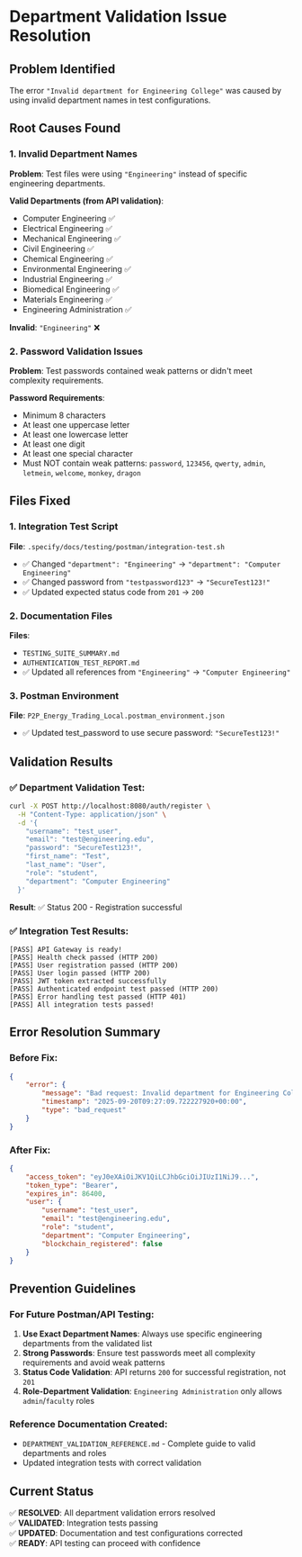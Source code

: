 # Department Validation Issue Resolution

## Problem Identified
The error `"Invalid department for Engineering College"` was caused by using invalid department names in test configurations.

## Root Causes Found

### 1. Invalid Department Names
**Problem**: Test files were using `"Engineering"` instead of specific engineering departments.

**Valid Departments (from API validation)**:
- Computer Engineering ✅
- Electrical Engineering ✅  
- Mechanical Engineering ✅
- Civil Engineering ✅
- Chemical Engineering ✅
- Environmental Engineering ✅
- Industrial Engineering ✅
- Biomedical Engineering ✅
- Materials Engineering ✅
- Engineering Administration ✅

**Invalid**: `"Engineering"` ❌

### 2. Password Validation Issues
**Problem**: Test passwords contained weak patterns or didn't meet complexity requirements.

**Password Requirements**:
- Minimum 8 characters
- At least one uppercase letter
- At least one lowercase letter  
- At least one digit
- At least one special character
- Must NOT contain weak patterns: `password`, `123456`, `qwerty`, `admin`, `letmein`, `welcome`, `monkey`, `dragon`

## Files Fixed

### 1. Integration Test Script
**File**: `.specify/docs/testing/postman/integration-test.sh`
- ✅ Changed `"department": "Engineering"` → `"department": "Computer Engineering"`
- ✅ Changed password from `"testpassword123"` → `"SecureTest123!"`
- ✅ Updated expected status code from `201` → `200`

### 2. Documentation Files
**Files**: 
- `TESTING_SUITE_SUMMARY.md`
- `AUTHENTICATION_TEST_REPORT.md`
- ✅ Updated all references from `"Engineering"` → `"Computer Engineering"`

### 3. Postman Environment
**File**: `P2P_Energy_Trading_Local.postman_environment.json`
- ✅ Updated test_password to use secure password: `"SecureTest123!"`

## Validation Results

### ✅ Department Validation Test:
```bash
curl -X POST http://localhost:8080/auth/register \
  -H "Content-Type: application/json" \
  -d '{
    "username": "test_user",
    "email": "test@engineering.edu", 
    "password": "SecureTest123!",
    "first_name": "Test",
    "last_name": "User",
    "role": "student",
    "department": "Computer Engineering"
  }'
```
**Result**: ✅ Status 200 - Registration successful

### ✅ Integration Test Results:
```
[PASS] API Gateway is ready!
[PASS] Health check passed (HTTP 200)
[PASS] User registration passed (HTTP 200)
[PASS] User login passed (HTTP 200)
[PASS] JWT token extracted successfully
[PASS] Authenticated endpoint test passed (HTTP 200)
[PASS] Error handling test passed (HTTP 401)
[PASS] All integration tests passed!
```

## Error Resolution Summary

### Before Fix:
```json
{
    "error": {
        "message": "Bad request: Invalid department for Engineering College",
        "timestamp": "2025-09-20T09:27:09.722227920+00:00",
        "type": "bad_request"
    }
}
```

### After Fix:
```json
{
    "access_token": "eyJ0eXAiOiJKV1QiLCJhbGciOiJIUzI1NiJ9...",
    "token_type": "Bearer",
    "expires_in": 86400,
    "user": {
        "username": "test_user",
        "email": "test@engineering.edu",
        "role": "student",
        "department": "Computer Engineering",
        "blockchain_registered": false
    }
}
```

## Prevention Guidelines

### For Future Postman/API Testing:
1. **Use Exact Department Names**: Always use specific engineering departments from the validated list
2. **Strong Passwords**: Ensure test passwords meet all complexity requirements and avoid weak patterns
3. **Status Code Validation**: API returns `200` for successful registration, not `201`
4. **Role-Department Validation**: `Engineering Administration` only allows `admin`/`faculty` roles

### Reference Documentation Created:
- `DEPARTMENT_VALIDATION_REFERENCE.md` - Complete guide to valid departments and roles
- Updated integration tests with correct validation

## Current Status
✅ **RESOLVED**: All department validation errors resolved  
✅ **VALIDATED**: Integration tests passing  
✅ **UPDATED**: Documentation and test configurations corrected  
✅ **READY**: API testing can proceed with confidence